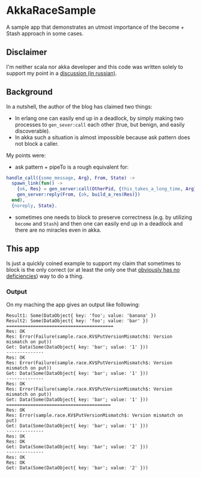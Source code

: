 AkkaRaceSample
==============

A sample app that demonstrates an utmost importance of the become + Stash approach in some cases.

## Disclaimer

I'm neither scala nor akka developer and this code was written solely to support my point in a [discussion (in russian)](http://eax.me/akka-deadlock/#comment-1701021163).

## Background
In a nutshell, the author of the blog has claimed two things:
  - In erlang one can easily end up in a deadlock, by simply making two processes to `gen_sever:call` each other (true, but benign, and easily discoverable). 
  - In akka such a situation is almost impossible because ask pattern does not block a caller.
  
My points were:
  - ask pattern + pipeTo is a rough equivalent for:
  
  ``` erlang
  handle_call({some_message, Arg}, From, State) ->
    spawn_link(fun() ->
      {ok, Res} = gen_server:call(OtherPid, {this_takes_a_long_time, Arg}),
      gen_server:reply(From, {ok, build_a_res(Res)})
    end),
    {noreply, State}.
  ```
  - sometimes one needs to block to preserve correctness (e.g. by utilizing `become` and `Stash`)
  and then one can easily end up in a deadlock and there are no miracles even in akka.

## This app

Is just a quickly coined example to support my claim that sometimes 
to block is the only correct (or at least the only one that 
[obviously has no deficiencies](http://en.wikiquote.org/wiki/C._A._R._Hoare#The_Emperor.27s_Old_Clothes)) 
way to do a thing.

### Output

On my maching the app gives an output like following:

```
Result1: Some(DataObject{ key: 'foo'; value: 'banana' })
Result2: Some(DataObject{ key: 'foo'; value: 'bar' })
========================================
Res: OK
Res: Error(Failure(sample.race.KV$PutVersionMismatch$: Version mismatch on put))
Get: Data(Some(DataObject{ key: 'bar'; value: '1' }))
--------------
Res: OK
Res: Error(Failure(sample.race.KV$PutVersionMismatch$: Version mismatch on put))
Get: Data(Some(DataObject{ key: 'bar'; value: '1' }))
--------------
Res: OK
Res: Error(Failure(sample.race.KV$PutVersionMismatch$: Version mismatch on put))
Get: Data(Some(DataObject{ key: 'bar'; value: '1' }))
=======================================
Res: OK
Res: Error(sample.race.KV$PutVersionMismatch$: Version mismatch on put)
Get: Data(Some(DataObject{ key: 'bar'; value: '1' }))
--------------
Res: OK
Res: OK
Get: Data(Some(DataObject{ key: 'bar'; value: '2' }))
--------------
Res: OK
Res: OK
Get: Data(Some(DataObject{ key: 'bar'; value: '2' }))
```
  
